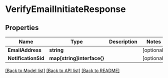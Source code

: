 # VerifyEmailInitiateResponse

## Properties

Name | Type | Description | Notes
------------ | ------------- | ------------- | -------------
**EmailAddress** | **string** |  |[optional] 
**NotificationSid** | **map[string]interface{}** |  |[optional] 

[[Back to Model list]](../README.md#documentation-for-models) [[Back to API list]](../README.md#documentation-for-api-endpoints) [[Back to README]](../README.md)


